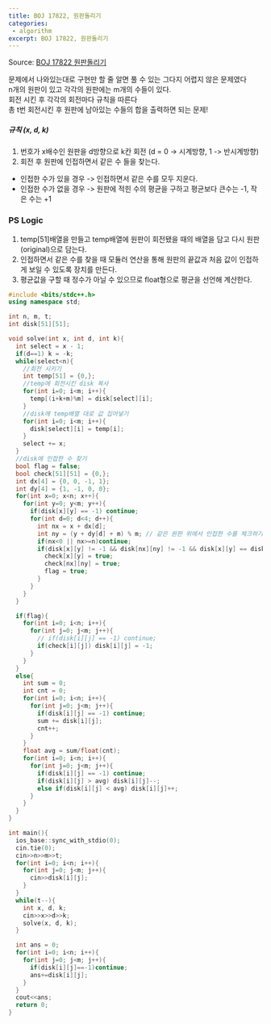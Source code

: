 ```yaml
---
title: BOJ 17822, 원판돌리기
categories:
 - algorithm
excerpt: BOJ 17822, 원판돌리기
---
```

Source: [BOJ 17822 원판돌리기](https://www.acmicpc.net/problem/17822)

문제에서 나와있는대로 구현만 할 줄 알면 풀 수 있는 그다지 어렵지 않은 문제였다<br/>
n개의 원판이 있고 각각의 원판에는 m개의 수들이 있다.<br/>
회전 시킨 후 각각의 회전마다 규칙을 따른다<br/>
총 t번 회전시킨 후 원판에 남아있는 수들의 합을 출력하면 되는 문제!<br/>

##### 규칙 (x, d, k)
1. 번호가 x배수인 원판을 d방향으로 k칸 회전 (d = 0 -> 시계방향, 1 -> 반시계방향)
2. 회전 후 원판에 인접하면서 같은 수 들을 찾는다.
  - 인접한 수가 있을 경우 -> 인접하면서 같은 수를 모두 지운다.
  - 인접한 수가 없을 경우 -> 원판에 적힌 수의 평균을 구하고 평균보다 큰수는 -1, 작은 수는 +1

### PS Logic
1. temp[51]배열을 만들고 temp배열에 원판이 회전됐을 때의 배열을 담고 다시 원판(original)으로 담는다.
2. 인접하면서 같은 수를 찾을 때 모듈러 연산을 통해 원판의 끝값과 처음 값이 인접하게 보일 수 있도록 장치를 만든다.
3. 평균값을 구할 때 정수가 아닐 수 있으므로 float형으로 평균을 선언해 계산한다.

```c++
#include <bits/stdc++.h>
using namespace std;

int n, m, t;
int disk[51][51];

void solve(int x, int d, int k){
  int select = x - 1;
  if(d==1) k = -k;
  while(select<n){
    //회전 시키기
    int temp[51] = {0,};
    //temp에 회전시킨 disk 복사
    for(int i=0; i<m; i++){
      temp[(i+k+m)%m] = disk[select][i];
    }
    //disk에 temp배열 대로 값 집어넣기
    for(int i=0; i<m; i++){
      disk[select][i] = temp[i];
    }
    select += x;
  }
  //disk에 인접한 수 찾기
  bool flag = false;
  bool check[51][51] = {0,};
  int dx[4] = {0, 0, -1, 1};
  int dy[4] = {1, -1, 0, 0};
  for(int x=0; x<n; x++){
    for(int y=0; y<m; y++){
      if(disk[x][y] == -1) continue;
      for(int d=0; d<4; d++){
        int nx = x + dx[d];
        int ny = (y + dy[d] + m) % m; // 같은 원판 위에서 인접한 수를 체크하기 위한 모듈러연산
        if(nx<0 || nx>=n)continue;
        if(disk[x][y] != -1 && disk[nx][ny] != -1 && disk[x][y] == disk[nx][ny]){
          check[x][y] = true;
          check[nx][ny] = true;
          flag = true;
        }
      }
    }
  }

  if(flag){
    for(int i=0; i<n; i++){
      for(int j=0; j<m; j++){
        // if(disk[i][j] == -1) continue;
        if(check[i][j]) disk[i][j] = -1;
      }
    }
  }
  else{
    int sum = 0;
    int cnt = 0;
    for(int i=0; i<n; i++){
      for(int j=0; j<m; j++){
        if(disk[i][j] == -1) continue;
        sum += disk[i][j];
        cnt++;
      }
    }
    float avg = sum/float(cnt);
    for(int i=0; i<n; i++){
      for(int j=0; j<m; j++){
        if(disk[i][j] == -1) continue;
        if(disk[i][j] > avg) disk[i][j]--;
        else if(disk[i][j] < avg) disk[i][j]++;
      }
    }
  }
}

int main(){
  ios_base::sync_with_stdio(0);
  cin.tie(0);
  cin>>n>>m>>t;
  for(int i=0; i<n; i++){
    for(int j=0; j<m; j++){
      cin>>disk[i][j];
    }
  }
  while(t--){
    int x, d, k;
    cin>>x>>d>>k;
    solve(x, d, k);
  }

  int ans = 0;
  for(int i=0; i<n; i++){
    for(int j=0; j<m; j++){
      if(disk[i][j]==-1)continue;
      ans+=disk[i][j];
    }
  }
  cout<<ans;
  return 0;
}
```